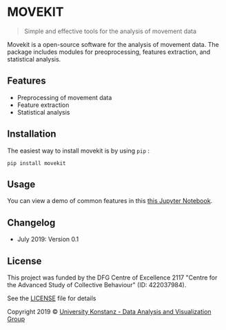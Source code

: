 # MOVEKIT

> Simple and effective tools for the analysis of movement data

Movekit is a open-source software for the analysis of movement data. The package
includes modules for preoprocessing, features extraction, and statistical
analysis.

## Features

- Preprocessing of movement data
- Feature extraction
- Statistical analysis

## Installation

The easiest way to install movekit is by using `pip` :

    pip install movekit

## Usage

You can view a demo of common features in this
[this Jupyter Notebook](/examples/demo.ipynb).

## Changelog

- July 2019: Version 0.1

## License

This project was funded by the DFG Centre of Excellence 2117 "Centre for the
Advanced Study of Collective Behaviour" (ID: 422037984).

See the [LICENSE](LICENSE) file for details

Copyright 2019 ©
[University Konstanz - Data Analysis and Visualization Group](https://www.vis.uni-konstanz.de/)
